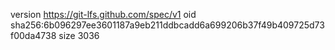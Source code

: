 version https://git-lfs.github.com/spec/v1
oid sha256:6b096297ee3601187a9eb211ddbcadd6a699206b37f49b409725d73f00da4738
size 3036
